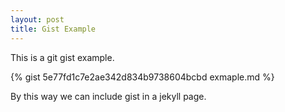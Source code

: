 ```yaml
---
layout: post
title: Gist Example
---
```


This is a git gist example.

{% gist 5e77fd1c7e2ae342d834b9738604bcbd exmaple.md %}

By this way we can include gist in a jekyll page.
